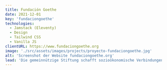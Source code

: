 ```yaml
---
title: Fundación Goethe
date: 2021-12-01
key: 'fundaciongoethe'
technologies:
  - Jamstack (Eleventy)
  - Design
  - Tailwind CSS
  - Vanilla JS
clientURL: https://www.fundaciongoethe.org
image: './src/assets/images/projects/proyecto-fundaciongoethe.jpg'
alt: 'Screenshot der Website fundaciongoethe.org'
lead: 'Die gemeinnützige Stiftung schafft sozioökonomische Verbindungen zwischen Deutschland und Spanien auf Grundlage von kulturellen Veranstaltungen. Ich arbeite schon seit vielen Jahren mit ihnen zusammen. Wir gestalten die Konzertprogramme und Plakate und pflegen die Website langfristig.'
---
```

